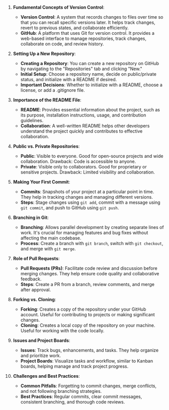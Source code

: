 1. **Fundamental Concepts of Version Control**:
   - **Version Control**: A system that records changes to files over time so that you can recall specific versions later. It helps track changes, revert to previous states, and collaborate efficiently.
   - **GitHub**: A platform that uses Git for version control. It provides a web-based interface to manage repositories, track changes, collaborate on code, and review history.

2. **Setting Up a New Repository**:
   - **Creating a Repository**: You can create a new repository on GitHub by navigating to the "Repositories" tab and clicking "New."
   - **Initial Setup**: Choose a repository name, decide on public/private status, and initialize with a README if desired.
   - **Important Decisions**: Whether to initialize with a README, choose a license, or add a .gitignore file.

3. **Importance of the README File**:
   - **README**: Provides essential information about the project, such as its purpose, installation instructions, usage, and contribution guidelines.
   - **Collaboration**: A well-written README helps other developers understand the project quickly and contributes to effective collaboration.

4. **Public vs. Private Repositories**:
   - **Public**: Visible to everyone. Good for open-source projects and wide collaboration. Drawback: Code is accessible to anyone.
   - **Private**: Visible only to collaborators. Good for proprietary or sensitive projects. Drawback: Limited visibility and collaboration.

5. **Making Your First Commit**:
   - **Commits**: Snapshots of your project at a particular point in time. They help in tracking changes and managing different versions.
   - **Steps**: Stage changes using `git add`, commit with a message using `git commit`, and push to GitHub using `git push`.

6. **Branching in Git**:
   - **Branching**: Allows parallel development by creating separate lines of work. It's crucial for managing features and bug fixes without affecting the main codebase.
   - **Process**: Create a branch with `git branch`, switch with `git checkout`, and merge with `git merge`.

7. **Role of Pull Requests**:
   - **Pull Requests (PRs)**: Facilitate code review and discussion before merging changes. They help ensure code quality and collaborative feedback.
   - **Steps**: Create a PR from a branch, review comments, and merge after approval.

8. **Forking vs. Cloning**:
   - **Forking**: Creates a copy of the repository under your GitHub account. Useful for contributing to projects or making significant changes.
   - **Cloning**: Creates a local copy of the repository on your machine. Useful for working with the code locally.

9. **Issues and Project Boards**:
   - **Issues**: Track bugs, enhancements, and tasks. They help organize and prioritize work.
   - **Project Boards**: Visualize tasks and workflow, similar to Kanban boards, helping manage and track project progress.

10. **Challenges and Best Practices**:
    - **Common Pitfalls**: Forgetting to commit changes, merge conflicts, and not following branching strategies.
    - **Best Practices**: Regular commits, clear commit messages, consistent branching, and thorough code reviews.
